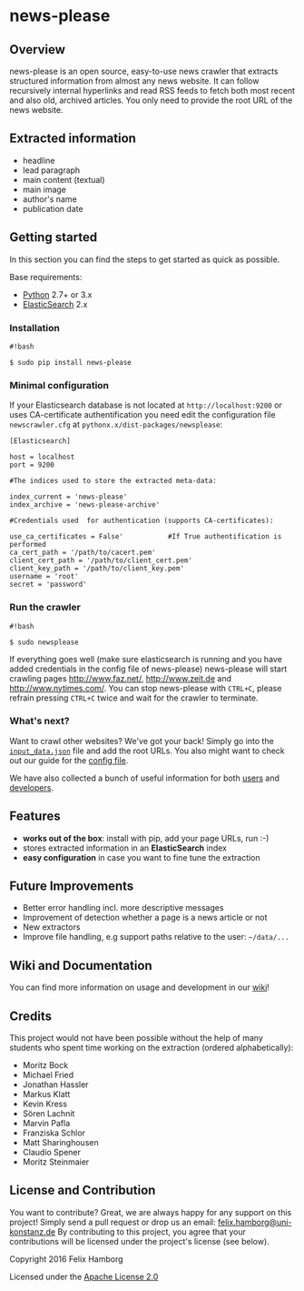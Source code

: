 # **news-please**

## Overview

news-please is an open source, easy-to-use news crawler that extracts structured information from almost any news website. It can follow recursively internal hyperlinks and read RSS feeds to fetch both most recent and also old, archived articles. You only need to provide the root URL of the news website.

## Extracted information
* headline
* lead paragraph
* main content (textual)
* main image
* author's name
* publication date

## Getting started

In this section you can find the steps to get started as quick as possible. 

Base requirements:

* [Python](https://www.python.org/downloads/) 2.7+ or 3.x
* [ElasticSearch](https://www.elastic.co/downloads/elasticsearch) 2.x

### Installation

```
#!bash

$ sudo pip install news-please
```

### Minimal configuration

If your Elasticsearch database is not located at `http://localhost:9200` or uses CA-certificate authentification you need edit the configuration file `newscrawler.cfg` at `pythonx.x/dist-packages/newsplease`:  

    [Elasticsearch]

    host = localhost
    port = 9200	

    #The indices used to store the extracted meta-data:

    index_current = 'news-please'
    index_archive = 'news-please-archive'

    #Credentials used  for authentication (supports CA-certificates):
	
    use_ca_certificates = False'           #If True authentification is performed 
    ca_cert_path = '/path/to/cacert.pem'  
    client_cert_path = '/path/to/client_cert.pem'  
    client_key_path = '/path/to/client_key.pem'  
    username = 'root'  
    secret = 'password' 


### Run the crawler

```
#!bash

$ sudo newsplease
```

If everything goes well (make sure elasticsearch is running and you have added credentials in the config file of news-please) news-please will start crawling pages http://www.faz.net/, http://www.zeit.de and http://www.nytimes.com/.
You can stop news-please with `CTRL+C`, please refrain pressing `CTRL+C` twice and wait for the crawler to terminate.

### What's next?

Want to crawl other websites? We've got your back! Simply go into the [`input_data.json`](https://bitbucket.org/fhamborg/newsplease/wiki/user-guide#markdown-header-add-own-urls) file and add the root URLs. 
You also might want to check out our guide for the [config file](https://bitbucket.org/fhamborg/newsplease/wiki/configuration). 

We have also collected a bunch of useful information for both [users](https://bitbucket.org/fhamborg/newsplease/wiki/user-guide)  and [developers](https://bitbucket.org/fhamborg/newsplease/wiki/developer-guide).

## Features
* **works out of the box**: install with pip, add your page URLs, run :-)
* stores extracted information in an **ElasticSearch** index
* **easy configuration** in case you want to fine tune the extraction

## Future Improvements
* Better error handling incl. more descriptive messages
* Improvement of detection whether a page is a news article or not
* New extractors
* Improve file handling, e.g support paths relative to the user: `~/data/...`

## Wiki and Documentation
You can find more information on usage and development in our [wiki](https://bitbucket.org/fhamborg/newsplease/wiki/Home)!

## Credits

This project would not have been possible without the help of many students who spent time working on the extraction (ordered alphabetically):

* Moritz Bock
* Michael Fried
* Jonathan Hassler
* Markus Klatt
* Kevin Kress
* Sören Lachnit
* Marvin Pafla
* Franziska Schlor
* Matt Sharinghousen
* Claudio Spener
* Moritz Steinmaier

## License and Contribution

You want to contribute? Great, we are always happy for any support on this project! Simply send a pull request or drop us an email: [felix.hamborg@uni-konstanz.de](felix.hamborg@uni-konstanz.de) By contributing to this project, you agree that your contributions will be licensed under the project's license (see below).

Copyright 2016 Felix Hamborg

Licensed under the [Apache License 2.0](LICENSE.txt)